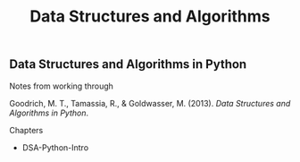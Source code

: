 ﻿---
backlinks:
- title: Computing
  url: /sense/computing/computing.html
title: Data Structures and Algorithms
---
## Data Structures and Algorithms in Python

Notes from working through

Goodrich, M. T., Tamassia, R., & Goldwasser, M. (2013). *Data Structures and Algorithms in Python*.

Chapters

- DSA-Python-Intro